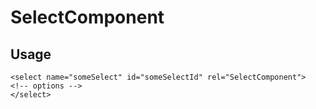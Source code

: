 SelectComponent
====

Usage
---
```
<select name="someSelect" id="someSelectId" rel="SelectComponent">
<!-- options -->
</select>
```